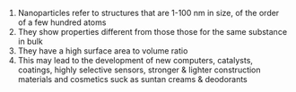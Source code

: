1. Nanoparticles refer to structures that are 1-100 nm in size, of the order of a few hundred atoms
2. They show properties different from those those for the same substance in bulk
3. They have a high surface area to volume ratio
4. This may lead to the development of new computers, catalysts, coatings, highly selective sensors, stronger & lighter construction materials and cosmetics suck as suntan creams & deodorants
